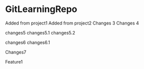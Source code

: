 # GitLearningRepo



Added from project1
Added from project2
Changes 3
Changes 4

changes5
changes5.1
changes5.2

changes6
changes6.1

Changes7

Feature1

